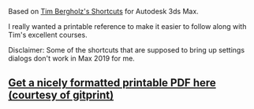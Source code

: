 Based on [Tim Bergholz's Shortcuts](https://www.artstation.com/timbergholz) for Autodesk 3ds Max.

I really wanted a printable reference to make it easier to follow along with Tim's excellent courses.

Disclaimer: Some of the shortcuts that are supposed to bring up settings dialogs don't work in Max 2019 for me. 

## **[Get a nicely formatted printable PDF here (courtesy of gitprint)](https://gitprint.com/designandcopy/3ds-max-shortcuts/blob/master/shortcuts.md)**
